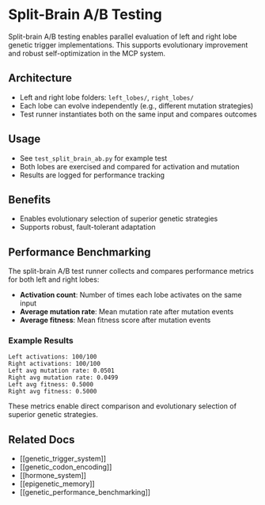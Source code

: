 # Split-Brain A/B Testing

Split-brain A/B testing enables parallel evaluation of left and right lobe genetic trigger implementations. This supports evolutionary improvement and robust self-optimization in the MCP system.

## Architecture
- Left and right lobe folders: `left_lobes/`, `right_lobes/`
- Each lobe can evolve independently (e.g., different mutation strategies)
- Test runner instantiates both on the same input and compares outcomes

## Usage
- See `test_split_brain_ab.py` for example test
- Both lobes are exercised and compared for activation and mutation
- Results are logged for performance tracking

## Benefits
- Enables evolutionary selection of superior genetic strategies
- Supports robust, fault-tolerant adaptation

## Performance Benchmarking

The split-brain A/B test runner collects and compares performance metrics for both left and right lobes:
- **Activation count**: Number of times each lobe activates on the same input
- **Average mutation rate**: Mean mutation rate after mutation events
- **Average fitness**: Mean fitness score after mutation events

### Example Results
```
Left activations: 100/100
Right activations: 100/100
Left avg mutation rate: 0.0501
Right avg mutation rate: 0.0499
Left avg fitness: 0.5000
Right avg fitness: 0.5000
```

These metrics enable direct comparison and evolutionary selection of superior genetic strategies.

## Related Docs
- [[genetic_trigger_system]]
- [[genetic_codon_encoding]]
- [[hormone_system]]
- [[epigenetic_memory]]
- [[genetic_performance_benchmarking]] 